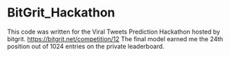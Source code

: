 # BitGrit_Hackathon
This code was written for the Viral Tweets Prediction Hackathon hosted by bitgrit. https://bitgrit.net/competition/12
The final model earned me the 24th position out of 1024 entries on the private leaderboard. 
